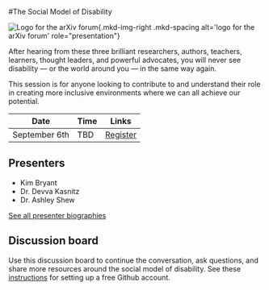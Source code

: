 #The Social Model of Disability

![Logo for the arXiv forum](../../assets/arxiv-forum-logo-full-2024.svg){.mkd-img-right .mkd-spacing alt='logo for the arXiv forum' role="presentation"}

After hearing from these three brilliant researchers, authors, teachers, learners, thought leaders, and powerful advocates, you will never see disability — or the world around you — in the same way again.

This session is for anyone looking to contribute to and understand their role in creating more inclusive environments where we can all achieve our potential.

| Date | Time | Links |
|---|---|---|
| September 6th | TBD | [Register](https://cornell.ca1.qualtrics.com/jfe/form/SV_eEZ1d27LF2fVM7Y) |

## Presenters

- Kim Bryant
- Dr. Devva Kasnitz
- Dr. Ashley Shew

[See all presenter biographies](presenters)

<!-- ## Session materials shared in advance -->

## Discussion board
Use this discussion board to continue the conversation, ask questions, and share more resources around the social model of disability. See these [instructions](discussion-board.md) for setting up a free Github account.
